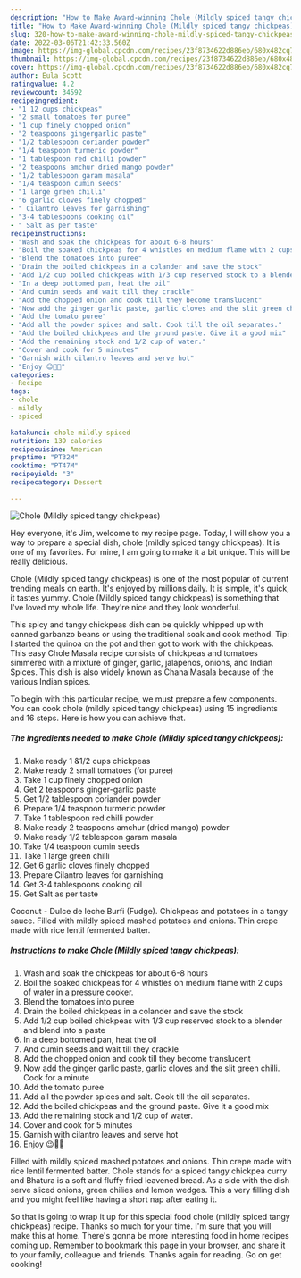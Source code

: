 ```yaml
---
description: "How to Make Award-winning Chole (Mildly spiced tangy chickpeas)"
title: "How to Make Award-winning Chole (Mildly spiced tangy chickpeas)"
slug: 320-how-to-make-award-winning-chole-mildly-spiced-tangy-chickpeas
date: 2022-03-06T21:42:33.560Z
image: https://img-global.cpcdn.com/recipes/23f8734622d886eb/680x482cq70/chole-mildly-spiced-tangy-chickpeas-recipe-main-photo.jpg
thumbnail: https://img-global.cpcdn.com/recipes/23f8734622d886eb/680x482cq70/chole-mildly-spiced-tangy-chickpeas-recipe-main-photo.jpg
cover: https://img-global.cpcdn.com/recipes/23f8734622d886eb/680x482cq70/chole-mildly-spiced-tangy-chickpeas-recipe-main-photo.jpg
author: Eula Scott
ratingvalue: 4.2
reviewcount: 34592
recipeingredient:
- "1 12 cups chickpeas"
- "2 small tomatoes for puree"
- "1 cup finely chopped onion"
- "2 teaspoons gingergarlic paste"
- "1/2 tablespoon coriander powder"
- "1/4 teaspoon turmeric powder"
- "1 tablespoon red chilli powder"
- "2 teaspoons amchur dried mango powder"
- "1/2 tablespoon garam masala"
- "1/4 teaspoon cumin seeds"
- "1 large green chilli"
- "6 garlic cloves finely chopped"
- " Cilantro leaves for garnishing"
- "3-4 tablespoons cooking oil"
- " Salt as per taste"
recipeinstructions:
- "Wash and soak the chickpeas for about 6-8 hours"
- "Boil the soaked chickpeas for 4 whistles on medium flame with 2 cups of water in a pressure cooker."
- "Blend the tomatoes into puree"
- "Drain the boiled chickpeas in a colander and save the stock"
- "Add 1/2 cup boiled chickpeas with 1/3 cup reserved stock to a blender and blend into a paste"
- "In a deep bottomed pan, heat the oil"
- "And cumin seeds and wait till they crackle"
- "Add the chopped onion and cook till they become translucent"
- "Now add the ginger garlic paste, garlic cloves and the slit green chilli. Cook for a minute"
- "Add the tomato puree"
- "Add all the powder spices and salt. Cook till the oil separates."
- "Add the boiled chickpeas and the ground paste. Give it a good mix"
- "Add the remaining stock and 1/2 cup of water."
- "Cover and cook for 5 minutes"
- "Garnish with cilantro leaves and serve hot"
- "Enjoy 😉👍🏻"
categories:
- Recipe
tags:
- chole
- mildly
- spiced

katakunci: chole mildly spiced 
nutrition: 139 calories
recipecuisine: American
preptime: "PT32M"
cooktime: "PT47M"
recipeyield: "3"
recipecategory: Dessert

---
```



![Chole (Mildly spiced tangy chickpeas)](https://img-global.cpcdn.com/recipes/23f8734622d886eb/680x482cq70/chole-mildly-spiced-tangy-chickpeas-recipe-main-photo.jpg)

Hey everyone, it's Jim, welcome to my recipe page. Today, I will show you a way to prepare a special dish, chole (mildly spiced tangy chickpeas). It is one of my favorites. For mine, I am going to make it a bit unique. This will be really delicious.

Chole (Mildly spiced tangy chickpeas) is one of the most popular of current trending meals on earth. It's enjoyed by millions daily. It is simple, it's quick, it tastes yummy. Chole (Mildly spiced tangy chickpeas) is something that I've loved my whole life. They're nice and they look wonderful.

This spicy and tangy chickpeas dish can be quickly whipped up with canned garbanzo beans or using the traditional soak and cook method. Tip: I started the quinoa on the pot and then got to work with the chickpeas. This easy Chole Masala recipe consists of chickpeas and tomatoes simmered with a mixture of ginger, garlic, jalapenos, onions, and Indian Spices. This dish is also widely known as Chana Masala because of the various Indian spices.


To begin with this particular recipe, we must prepare a few components. You can cook chole (mildly spiced tangy chickpeas) using 15 ingredients and 16 steps. Here is how you can achieve that.

<!--inarticleads1-->

##### The ingredients needed to make Chole (Mildly spiced tangy chickpeas):

1. Make ready 1 &amp;1/2 cups chickpeas
1. Make ready 2 small tomatoes (for puree)
1. Take 1 cup finely chopped onion
1. Get 2 teaspoons ginger-garlic paste
1. Get 1/2 tablespoon coriander powder
1. Prepare 1/4 teaspoon turmeric powder
1. Take 1 tablespoon red chilli powder
1. Make ready 2 teaspoons amchur (dried mango) powder
1. Make ready 1/2 tablespoon garam masala
1. Take 1/4 teaspoon cumin seeds
1. Take 1 large green chilli
1. Get 6 garlic cloves finely chopped
1. Prepare  Cilantro leaves for garnishing
1. Get 3-4 tablespoons cooking oil
1. Get  Salt as per taste


Coconut - Dulce de leche Burfi (Fudge). Chickpeas and potatoes in a tangy sauce. Filled with mildly spiced mashed potatoes and onions. Thin crepe made with rice lentil fermented batter. 

<!--inarticleads2-->

##### Instructions to make Chole (Mildly spiced tangy chickpeas):

1. Wash and soak the chickpeas for about 6-8 hours
1. Boil the soaked chickpeas for 4 whistles on medium flame with 2 cups of water in a pressure cooker.
1. Blend the tomatoes into puree
1. Drain the boiled chickpeas in a colander and save the stock
1. Add 1/2 cup boiled chickpeas with 1/3 cup reserved stock to a blender and blend into a paste
1. In a deep bottomed pan, heat the oil
1. And cumin seeds and wait till they crackle
1. Add the chopped onion and cook till they become translucent
1. Now add the ginger garlic paste, garlic cloves and the slit green chilli. Cook for a minute
1. Add the tomato puree
1. Add all the powder spices and salt. Cook till the oil separates.
1. Add the boiled chickpeas and the ground paste. Give it a good mix
1. Add the remaining stock and 1/2 cup of water.
1. Cover and cook for 5 minutes
1. Garnish with cilantro leaves and serve hot
1. Enjoy 😉👍🏻


Filled with mildly spiced mashed potatoes and onions. Thin crepe made with rice lentil fermented batter. Chole stands for a spiced tangy chickpea curry and Bhatura is a soft and fluffy fried leavened bread. As a side with the dish serve sliced onions, green chilies and lemon wedges. This a very filling dish and you might feel like having a short nap after eating it. 

So that is going to wrap it up for this special food chole (mildly spiced tangy chickpeas) recipe. Thanks so much for your time. I'm sure that you will make this at home. There's gonna be more interesting food in home recipes coming up. Remember to bookmark this page in your browser, and share it to your family, colleague and friends. Thanks again for reading. Go on get cooking!
